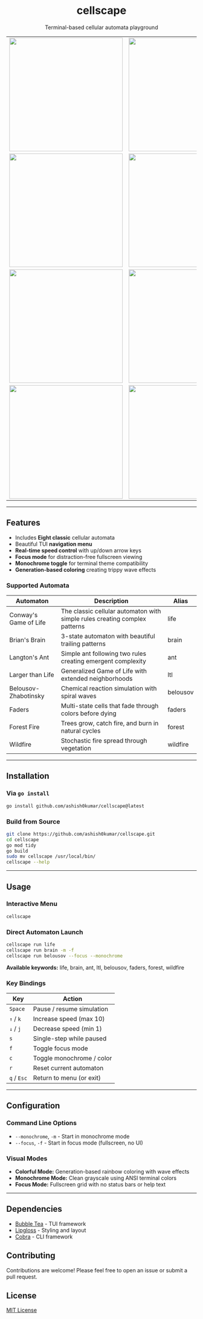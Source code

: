 <h1 align="center">cellscape</h1>

<p align="center">
Terminal-based cellular automata playground
</p>

<table align="center">
  <tr>
    <td><img src="https://github.com/user-attachments/assets/e1550df3-c425-48a0-ada3-e231e4cac5b3" width="300"></td>
    <td><img src="https://github.com/user-attachments/assets/2870d84d-523a-46b8-b289-532ec4aac05d" width="300"></td>
  </tr>
  <tr>
    <td><img src="https://github.com/user-attachments/assets/92bdf10b-3bae-4b0f-85e4-0b16f9677bdf" width="300"></td>
    <td><img src="https://github.com/user-attachments/assets/f3b38933-45b5-4166-9d43-91be7683a44e" width="300"></td>
  </tr>
  <tr>
    <td><img src="https://github.com/user-attachments/assets/671f3449-bfc1-4789-bbd3-f39894bb100d" width="300"></td>
    <td><img src="https://github.com/user-attachments/assets/31e2b66d-beac-4858-a73d-81ad1517e45d" width="300"></td>
  </tr>
  <tr>
    <td><img src="https://github.com/user-attachments/assets/445d9a5e-da8d-4358-9e89-1ea0f7194ec9" width="300"></td>
    <td><img src="https://github.com/user-attachments/assets/b7e8e77f-da08-43d4-80c3-961e0d00bd9b" width="300"></td>
  </tr>
</table>

---

## Features

- Includes **Eight classic** cellular automata
- Beautiful TUI **navigation menu**
- **Real-time speed control** with up/down arrow keys
- **Focus mode** for distraction-free fullscreen viewing
- **Monochrome toggle** for terminal theme compatibility
- **Generation-based coloring** creating trippy wave effects

### Supported Automata

| Automaton             | Description                                                                | Alias    |
| --------------------- | -------------------------------------------------------------------------- | -------- |
| Conway's Game of Life | The classic cellular automaton with simple rules creating complex patterns | life     |
| Brian's Brain         | 3-state automaton with beautiful trailing patterns                         | brain    |
| Langton's Ant         | Simple ant following two rules creating emergent complexity                | ant      |
| Larger than Life      | Generalized Game of Life with extended neighborhoods                       | ltl      |
| Belousov-Zhabotinsky  | Chemical reaction simulation with spiral waves                             | belousov |
| Faders                | Multi-state cells that fade through colors before dying                    | faders   |
| Forest Fire           | Trees grow, catch fire, and burn in natural cycles                         | forest   |
| Wildfire              | Stochastic fire spread through vegetation                                  | wildfire |

---

## Installation

### Via `go install`

```bash
go install github.com/ashish0kumar/cellscape@latest
```

### Build from Source

```bash
git clone https://github.com/ashish0kumar/cellscape.git
cd cellscape
go mod tidy
go build
sudo mv cellscape /usr/local/bin/
cellscape --help
```

---

## Usage

### Interactive Menu

```bash
cellscape
```

### Direct Automaton Launch

```bash
cellscape run life
cellscape run brain -m -f
cellscape run belousov --focus --monochrome
```

**Available keywords:** life, brain, ant, ltl, belousov, faders, forest, wildfire

### Key Bindings

| Key         | Action                    |
| ----------- | ------------------------- |
| `Space`     | Pause / resume simulation |
| `↑` / `k`   | Increase speed (max 10)   |
| `↓` / `j`   | Decrease speed (min 1)    |
| `s`         | Single-step while paused  |
| `f`         | Toggle focus mode         |
| `c`         | Toggle monochrome / color |
| `r`         | Reset current automaton   |
| `q` / `Esc` | Return to menu (or exit)  |

---

## Configuration

### Command Line Options

- `--monochrome`, `-m` - Start in monochrome mode
- `--focus`, `-f` - Start in focus mode (fullscreen, no UI)

### Visual Modes

- **Colorful Mode:** Generation-based rainbow coloring with wave effects
- **Monochrome Mode:** Clean grayscale using ANSI terminal colors
- **Focus Mode:** Fullscreen grid with no status bars or help text

---

## Dependencies

- [Bubble Tea](https://github.com/charmbracelet/bubbletea) - TUI framework
- [Lipgloss](https://github.com/charmbracelet/lipgloss) - Styling and layout
- [Cobra](https://github.com/spf13/cobra) - CLI framework

## Contributing

Contributions are welcome! Please feel free to open an issue or submit a pull request.

## License

[MIT License](LICENSE)
